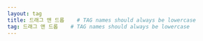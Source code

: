 ```yaml
---
layout: tag
title: 드래그 앤 드롭    # TAG names should always be lowercase
tag: 드래그 앤 드롭    # TAG names should always be lowercase
---
```

